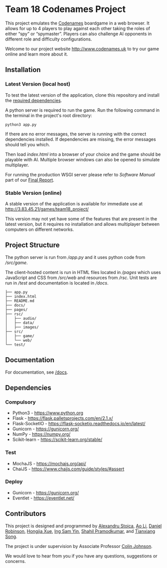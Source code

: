 # Team 18 Codenames Project
This project emulates the [Codenames](https://en.wikipedia.org/wiki/Codenames_(board_game)) boardgame in a web browser. It allows for up to 4 players to play against each other taking the roles of either “spy” or “spymaster”. Players can also challenge AI opponents in different role and difficulty configurations.

Welcome to our project website http://www.codenames.uk to try our game online and learn more about it.

## Installation
### Latest Version (local host)
To test the latest version of the application, clone this repository and install the [required dependencies](#dependencies).

A python server is required to run the game. Run the following command in the terminal in the project's root directory:
``` 
python3 app.py
```
If there are no error messages, the server is running with the correct dependencies installed. If dependencies are missing, the error messages should tell you which.

Then load _index.html_ into a browser of your choice and the game should be playable with AI. Multiple browser windows can also be opened to simulate multiplayer.

For running the production WSGI server please refer to _Software Manual_ part of our [Final Report](/docs/Final%20Report.pdf).

### Stable Version (online)
A stable version of the application is available for immediate use at http://3.83.45.21/games/team18_project/

This version may not yet have some of the features that are present in the latest version, but it requires no installation and allows multiplayer between computers on different networks.

## Project Structure
The python server is run from _/app.py_ and it uses python code from _/src/game_.

The client-hosted content is run in HTML files located in _/pages_ which uses JavaScript and CSS from _/src/web_ and resources from _/rsc_.
Unit tests are run in _/test_ and documentation is located in _/docs_.
```
├── app.py
├── index.html
├── README.md
├── docs/ 
├── pages/
├── rsc/
│   ├── audio/
│   ├── data/
│   ├── images/
├── src/
│   ├── game/
│   └── web/
└── test/
```

## Documentation
For documentation, see [/docs](/docs/).

## Dependencies
### Compulsory
-   Python3 - https://www.python.org
-	Flask - https://flask.palletsprojects.com/en/2.1.x/
-	Flask-SocketIO - https://flask-socketio.readthedocs.io/en/latest/
-	Gunicorn - https://gunicorn.org/
-	NumPy - https://numpy.org/
-	Scikit-learn - https://scikit-learn.org/stable/
### Test
-	MochaJS - https://mochajs.org/api/
-	ChaiJS - https://www.chaijs.com/guide/styles/#assert
### Deploy
-	Gunicorn - https://gunicorn.org/
-	Eventlet - https://eventlet.net/

## Contributors
This project is designed and programmed by [Alexandru Stoica](https://projects.cs.nott.ac.uk/psyas13), [Ao Li](https://projects.cs.nott.ac.uk/scyal3), [Daniel Robinson](https://projects.cs.nott.ac.uk/psydr2), [Hongjia Xue](https://projects.cs.nott.ac.uk/scyhx5), [Ing Sam Yin](https://projects.cs.nott.ac.uk/hfysi2), [Shahil Pramodkumar](https://projects.cs.nott.ac.uk/psysp7), and [Tianxiang Song](https://projects.cs.nott.ac.uk/scyts1).

The project is under supervision by Associate Professor [Colin Johnson](https://www.nottingham.ac.uk/computerscience/people/colin.johnson).

We would love to hear from you if you have any questions, suggestions or concerns.